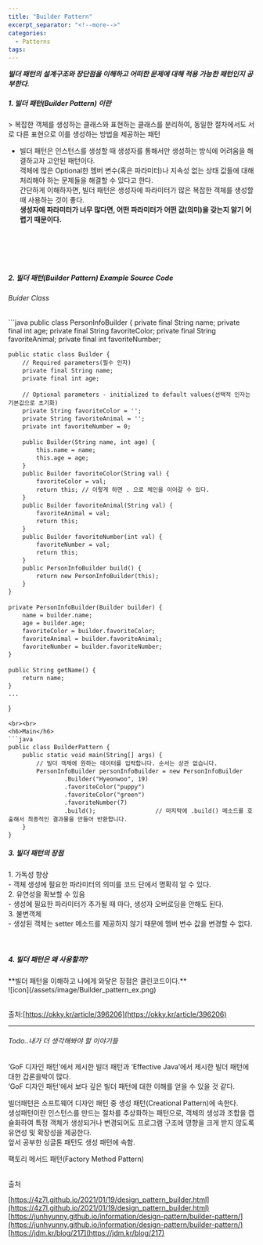 ```yaml
---
title: "Builder Pattern"
excerpt_separator: "<!--more-->"
categories:
  - Patterns
tags:
---
```


***빌더 패턴의 설계구조와 장단점을 이해하고 어떠한 문제에 대해 적용 가능한 패턴인지 공부한다.***<br>

<h5>1. 빌더 패턴(Builder Pattern) 이란</h5>
  > 복잡한 객체를 생성하는 클래스와 표현하는 클래스를 분리하여, 동일한 절차에서도 서로 다른 표현으로 이를 생성하는 방법을 제공하는 패턴<br>

  - 빌더 패턴은 인스턴스를 생성할 때 생성자를 통해서만 생성하는 방식에 어려움을 해결하고자 고안된 패턴이다. <br>
    객체에 많은 Optional한 멤버 변수(혹은 파라미터)나 지속성 없는 상태 값들에 대해 처리해야 하는 문제들을 해결할 수 있다고 한다. <br>
    간단하게 이해하자면, 빌더 패턴은 생성자에 파라미터가 많은 복잡한 객체를 생성할 때 사용하는 것이 좋다. <BR>
    **생성자에 파라미터가 너무 많다면, 어떤 파라미터가 어떤 값(의미)을 갖는지 알기 어렵기 때문이다.**
<br>


<br><br>


<h5>2. 빌더 패턴(Builder Pattern) Example Source Code</h5>
<h6>Buider Class</h6>
```java
public class PersonInfoBuilder {
    private final String name;
    private final int age;
    private final String favoriteColor;
    private final String favoriteAnimal;
    private final int favoriteNumber;

    public static class Builder {
        // Required parameters(필수 인자)
        private final String name;
        private final int age;

        // Optional parameters - initialized to default values(선택적 인자는 기본값으로 초기화)
        private String favoriteColor = '';
        private String favoriteAnimal = '';
        private int favoriteNumber = 0;

        public Builder(String name, int age) {
            this.name = name;
            this.age = age;
        }
        public Builder favoriteColor(String val) {
            favoriteColor = val;
            return this; // 이렇게 하면 . 으로 체인을 이어갈 수 있다.
        }
        public Builder favoriteAnimal(String val) {
            favoriteAnimal = val;
            return this;
        }
        public Builder favoriteNumber(int val) {
            favoriteNumber = val;
            return this;
        }
        public PersonInfoBuilder build() {
            return new PersonInfoBuilder(this);
        }
    }

    private PersonInfoBuilder(Builder builder) {
        name = builder.name;
        age = builder.age;
        favoriteColor = builder.favoriteColor;
        favoriteAnimal = builder.favoriteAnimal;
        favoriteNumber = builder.favoriteNumber;
    }

    public String getName() {
        return name;
    }
    ...
}
```
<br><br>
<h6>Main</h6>
```java
public class BuilderPattern {
    public static void main(String[] args) {
        // 빌더 객체에 원하는 데이터를 입력합니다. 순서는 상관 없습니다.
        PersonInfoBuilder personInfoBuilder = new PersonInfoBuilder
                .Builder("Hyeonwoo", 19)
                .favoriteColor("puppy")
                .favoriteColor("green")
                .favoriteNumber(7)
                .build();                 // 마지막에 .build() 메소드를 호출해서 최종적인 결과물을 만들어 반환합니다.
    }
}
```

<h5>3. 빌더 패턴의 장점</h5>
1. 가독성 향상<br>
   - 객체 생성에 필요한 파라미터의 의미를 코드 단에서 명확히 알 수 있다.<br>
2. 유연성을 확보할 수 있음<br>
   - 생성에 필요한 파라미터가 추가될 때 마다, 생성자 오버로딩을 안해도 된다.<br>
3. 불변객체<br>
   - 생성된 객체는 setter 메소드를 제공하지 않기 때문에 멤버 변수 값을 변경할 수 없다.<br>
<br><br>



<h5>4. 빌더 패턴은 왜 사용할까?</h5>
**빌더 패턴을 이해하고 나에게 와닿은 장점은 클린코드이다.**<br>
![icon](/assets/image/Builder_pattern_ex.png)

<br>출처:[https://okky.kr/article/396206](https://okky.kr/article/396206)<br>


---
<h6>Todo..내가 더 생각해봐야 할 이야기들</h6>

‘GoF 디자인 패턴’에서 제시한 빌더 패턴과 ‘Effective Java’에서 제시한 빌더 패턴에 대한 갑론을박이 많다.<br>
‘GoF 디자인 패턴’에서 보다 깊은 빌더 패턴에 대한 이해를 얻을 수 있을 것 같다.<br>

빌더패턴은 소프트웨어 디자인 패턴 중 생성 패턴(Creational Pattern)에 속한다.<br>
생성패턴이란 인스턴스를 만드는 절차를 추상화하는 패턴으로, 객체의 생성과 조합을 캡슐화하여 특정 객체가 생성되거나 변경되어도 프로그램 구조에 영향을 크게 받지 않도록 유연성 및 확장성을 제공한다.<BR>
앞서 공부한 싱글톤 패턴도 생성 패턴에 속함.<br>

팩토리 메서드 패턴(Factory Method Pattern)<br><br>


출처<br>

   [https://4z7l.github.io/2021/01/19/design_pattern_builder.html](https://4z7l.github.io/2021/01/19/design_pattern_builder.html)<br>
   [https://junhyunny.github.io/information/design-pattern/builder-pattern/](https://junhyunny.github.io/information/design-pattern/builder-pattern/)<br>
   [https://jdm.kr/blog/217](https://jdm.kr/blog/217)<br>  
